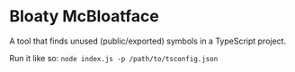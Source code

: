 # Bloaty McBloatface

A tool that finds unused (public/exported) symbols in a TypeScript project. 

Run it like so: `node index.js -p /path/to/tsconfig.json`
